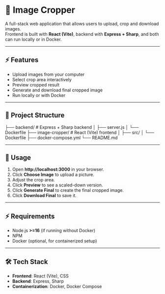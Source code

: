# 📸 Image Cropper

A full-stack web application that allows users to upload, crop and download images.  
Frontend is built with **React (Vite)**, backend with **Express + Sharp**, and both can run locally or in Docker.  

---

## ⚡ Features
- Upload images from your computer  
- Select crop area interactively  
- Preview cropped result  
- Generate and download final cropped image  
- Run locally or with Docker  

---

## 📂 Project Structure
├── backend/ # Express + Sharp backend
│ ├── server.js
│ └── Dockerfile
├── image-cropper/ # React (Vite) frontend
│ ├── src/
│ └── Dockerfile
├── docker-compose.yml
└── README.md

---

## 📖 Usage

1. Open **http://localhost:3000** in your browser.  
2. Click **Choose Image** to upload a picture.  
3. Adjust the crop area.  
4. Click **Preview** to see a scaled-down version.  
5. Click **Generate Final** to create the final cropped image.  
6. Click **Download Final** to save it.  

---

## ⚡ Requirements

- Node.js **>=16** (if running without Docker)  
- NPM  
- Docker (optional, for containerized setup)  

---

## 🛠️ Tech Stack

- **Frontend**: React (Vite), CSS  
- **Backend**: Express, Sharp  
- **Containerization**: Docker, Docker Compose  

